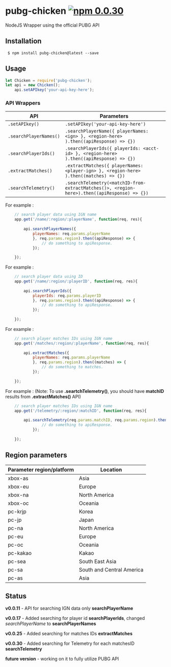 # pubg-chicken [![npm 0.0.30](https://img.shields.io/badge/npm-v0.0.30-brightgreen.svg)](https://www.npmjs.com/package/pubg-chicken)

NodeJS Wrapper using the official PUBG API

## Installation

``` $ npm install pubg-chicken@latest --save```

## Usage
```javascript
let Chicken = require('pubg-chicken');
let api = new Chicken();
    api.setAPIkey('your-api-key-here');
```
### API Wrappers
API | Parameters
----|----
```.setAPIkey()``` | ``` .setAPIkey('your-api-key-here') ```
 ```.searchPlayerNames()``` | ```.searchPlayerName({ playerNames: <ign> }, <region-here> ).then((apiResponse) => {}) ``` 
 ```.searchPlayerIds() ``` | ```.searchPlayerIds({ playerIds: <acct-id> }, <region-here> ).then((apiResponse) => {}) ```
 ```.extractMatches()``` | ```.extractMatches({ playerNames: <player-ign> }, <region-here> ).then((matches) => {}) ```
 ```.searchTelemetry()``` | ```.searchTelemetry(<matchID-from-extractMatches()>, <region-here>).then((apiResponse) => {})```
 
For example :
```javascript
    // search player data using IGN name
    app.get('/name/:region/:playerName', function(req, res){
      
        api.searchPlayerNames({
            playerNames: req.params.playerName
            }, req.params.region).then((apiResponse) => { 
                // do something to apiResponse.
            });
      
    });
```

For example :
```javascript
    // search player data using ID
    app.get('/name/:region/:playerID', function(req, res){
      
        api.searchPlayerIds({
            playerIds: req.params.playerID
            }, req.params.region).then((apiResponse) => { 
                // do something to apiResponse.
            });
      
    });
```

For example :
```javascript
    // search player matches IDs using IGN name
    app.get('/matches/:region/:playerName', function(req, res){
      
        api.extractMatches({
            playerNames: req.params.playerName
            }, req.params.region).then((matches) => { 
                // do something to matches.
            });
      
    });
```

For example : (Note: To use **.seartchTelemetry()**, you should have **matchID** results from **.extractMatches()** API)
```javascript
    // search player matches IDs using IGN name
    app.get('/telemetry/:region/:matchID', function(req, res){
      
        api.searchTelemetry(req.params.matchID, req.params.region).then((apiResponse) => { 
                // do something to apiResponse.
            });
      
    });
```


## Region parameters
Parameter region/platform | Location
------|------
xbox-as | Asia
xbox-eu | Europe
xbox-na | North America
xbox-oc | Oceania
pc-krjp | Korea
pc-jp | Japan
pc-na | North America
pc-eu | Europe
pc-oc | Oceania
pc-kakao | Kakao
pc-sea | South East Asia
pc-sa | South and Central America
pc-as | Asia

## Status
**v0.0.11** - API for searching IGN data only **searchPlayerName**

**v0.0.17** - Added searching for player id **searchPlayerIds**, changed *searchPlayerName* to **searchPlayerNames**

**v0.0.25** - Added searching for matches IDs **extractMatches**

**v0.0.30** - Added searching for Telemetry for each matchesID **searchTelemetry**

**future version** - working on it to fully utilize PUBG API 



